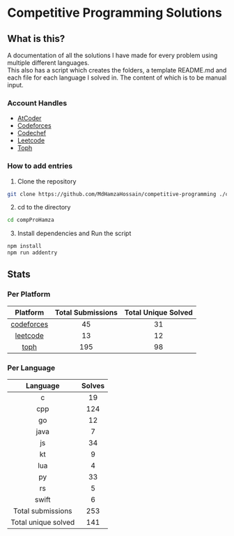 # Competitive Programming Solutions

## What is this?

A documentation of all the solutions I have made for every problem using multiple different languages.\
This also has a script which creates the folders, a template README.md and each file for each language I solved in. The content of which is to be manual input.

### Account Handles

- [AtCoder](https://atcoder.jp/users/HamzaHossain)
- [Codeforces](https://codeforces.com/profile/hamzahossain)
- [Codechef](https://www.codechef.com/users/hamzahossain)
- [Leetcode](https://leetcode.com/u/hamzahossain/)
- [Toph](https://toph.co/u/hamzahossain)

### How to add entries

1. Clone the repository

```bash
git clone https://github.com/MdHamzaHossain/competitive-programming ./compProHamza
```

2. cd to the directory

```sh
cd compProHamza
```

3. Install dependencies and Run the script

```sh
npm install
npm run addentry
```

## Stats

### Per Platform

|               Platform              | Total Submissions | Total Unique Solved |
| :---------------------------------: | :---------------: | :-----------------: |
| [codeforces](<./solves/codeforces>) |         45        |          31         |
|   [leetcode](<./solves/leetcode>)   |         13        |          12         |
|       [toph](<./solves/toph>)       |        195        |          98         |

### Per Language

|       Language      | Solves |
| :-----------------: | :----: |
|          c          |   19   |
|         cpp         |   124  |
|          go         |   12   |
|         java        |    7   |
|          js         |   34   |
|          kt         |    9   |
|         lua         |    4   |
|          py         |   33   |
|          rs         |    5   |
|        swift        |    6   |
|  Total submissions  |   253  |
| Total unique solved |   141  |
